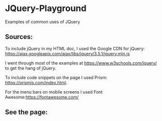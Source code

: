 # JQuery-Playground
Examples of common uses of JQuery 

## Sources:

To include jQuery in my HTML doc, I used the Google CDN for jQuery: https://ajax.googleapis.com/ajax/libs/jquery/3.5.1/jquery.min.js

I went through most of the examples at https://www.w3schools.com/jquery/ to get the hang of jQuery.

To include code snippets on the page I used Prism: https://prismjs.com/index.html.

For the menu bars on mobile screens I used Font Awesome:https://fontawesome.com/


## See the page:


